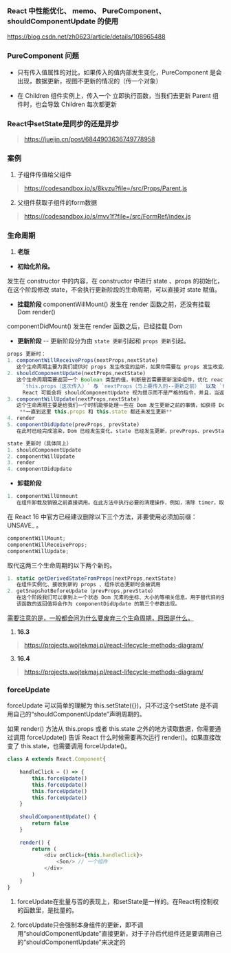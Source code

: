 ### React 中性能优化、 memo、 PureComponent、shouldComponentUpdate 的使用

https://blog.csdn.net/zh0623/article/details/108965488


### PureComponent 问题

- 只有传入值属性的对比，如果传入的值内部发生变化，PureComponent 是会出现，数据更新，视图不更新的情况的（传一个对象）

- 在 Children 组件实例上，传入一个 立即执行函数，当我们去更新 Parent 组件时，也会导致 Children 每次都更新


### React中setState是同步的还是异步

> https://juejin.cn/post/6844903636749778958



### 案例

 1. 子组件传值给父组件

> https://codesandbox.io/s/8kvzu?file=/src/Props/Parent.js


 2. 父组件获取子组件的form数据

> https://codesandbox.io/s/mvv1f?file=/src/FormRef/index.js




### 生命周期

1. **老版**

- **初始化阶段。**

发生在 constructor 中的内容，在 constructor 中进行 state 、props 的初始化，在这个阶段修改 state，不会执行更新阶段的生命周期，可以直接对 state 赋值。


- **挂载阶段**
componentWillMount()
发生在 render 函数之前，还没有挂载 Dom
render()

componentDidMount()
发生在 render 函数之后，已经挂载 Dom

- **更新阶段** -- 更新阶段分为由 `state 更新`引起和 `props 更新`引起。

```js
props 更新时：
1. componentWillReceiveProps(nextProps,nextState)
   这个生命周期主要为我们提供对 props 发生改变的监听，如果你需要在 props 发生改变后，相应改变组件的一些 state。在这个方法中改变 state 不会二次渲染，而是直接合并 state。
2. shouldComponentUpdate(nextProps,nextState)
   这个生命周期需要返回一个 Boolean 类型的值，判断是否需要更新渲染组件，优化 react 应用的主要手段之一，当返回 false 就不会再向下执行生命周期了，在这个阶段不可以 setState()，会导致循环调用。
	 `this.props（这次传入）` 与 `nextProps（马上要传入的--更新之前）` 以及 `this.state（当前组件本次）` 与`nextState（当前组件下次--更新之前）` 进行比较
	 React 可能会将 shouldComponentUpdate 视为提示而不是严格的指令，并且，当返回 false 时，仍可能导致组件重新渲染。
3. componentWillUpdate(nextProps,nextState)
   这个生命周期主要是给我们一个时机能够处理一些在 Dom 发生更新之前的事情，如获得 Dom 更新前某些元素的坐标、大小等，在这个阶段不可以 setState()，会导致循环调用。
    **一直到这里 this.props 和 this.state 都还未发生更新**
4. render
5. componentDidUpdate(prevProps, prevState)
   在此时已经完成渲染，Dom 已经发生变化，state 已经发生更新，prevProps、prevState 均为上一个状态的值。

state 更新时（具体同上）
1. shouldComponentUpdate
2. componentWillUpdate
3. render
4. componentDidUpdate

```

- **卸载阶段**

```js
1. componentWillUnmount
   在组件卸载及销毁之前直接调用。在此方法中执行必要的清理操作，例如，清除 timer，取消网络请求或清除在 componentDidMount  中创建的订阅等。componentWillUnmount 中不应调用 setState，因为该组件将永远不会重新渲染。组件实例卸载后，将永远不会再挂载它。
```

在 React 16 中官方已经建议删除以下三个方法，非要使用必须加前缀：UNSAVE_ 。

```js
componentWillMount;
componentWillReceiveProps;
componentWillUpdate;
```

取代这两三个生命周期的以下两个新的。

```js
1. static getDerivedStateFromProps(nextProps,nextState)
   在组件实例化、接收到新的 props 、组件状态更新时会被调用
2. getSnapshotBeforeUpdate（prevProps,prevState）
   在这个阶段我们可以拿到上一个状态 Dom 元素的坐标、大小的等相关信息。用于替代旧的生命周期中的 componentWillUpdate。
   该函数的返回值将会作为 componentDidUpdate 的第三个参数出现。
```

[需要注意的是，一般都会问为什么要废弃三个生命周期，原因是什么。](https://segmentfault.com/a/1190000021272657)



1. **16.3**

> https://projects.wojtekmaj.pl/react-lifecycle-methods-diagram/

3. **16.4**

> https://projects.wojtekmaj.pl/react-lifecycle-methods-diagram/





### forceUpdate

forceUpdate 可以简单的理解为 this.setState({})，只不过这个setState 是不调用自己的“shouldComponentUpdate”声明周期的。


如果 render() 方法从 this.props 或者 this.state 之外的地方读取数据，你需要通过调用 forceUpdate() 告诉 React 什么时候需要再次运行 render()。如果直接改变了 this.state，也需要调用 forceUpdate()。

``` js
class A extends React.Component{
	
	handleClick = () => {
		this.forceUpdate()
		this.forceUpdate()
		this.forceUpdate()
		this.forceUpdate()
	}
	
	shouldComponentUpdate() {
		return false
	}
	
	render() {
		return (
			<div onClick={this.handleClick}>
				<Son/> // 一个组件
			</div>
		)
	}
}
```

1. forceUpdate在批量与否的表现上，和setState是一样的。在React有控制权的函数里，是批量的。

2. forceUpdate只会强制本身组件的更新，即不调用“shouldComponentUpdate”直接更新，对于子孙后代组件还是要调用自己的“shouldComponentUpdate”来决定的

